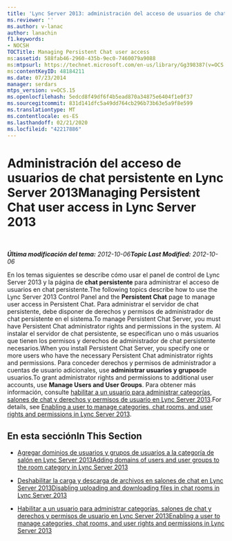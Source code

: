 ```yaml
---
title: 'Lync Server 2013: administración del acceso de usuarios de chat persistente'
ms.reviewer: ''
ms.author: v-lanac
author: lanachin
f1.keywords:
- NOCSH
TOCTitle: Managing Persistent Chat user access
ms:assetid: 588fab46-2960-435b-9ec0-7460079a9088
ms:mtpsurl: https://technet.microsoft.com/en-us/library/Gg398387(v=OCS.15)
ms:contentKeyID: 48184211
ms.date: 07/23/2014
manager: serdars
mtps_version: v=OCS.15
ms.openlocfilehash: 5edcd8f49df6f4b5ead870a34875e6404f1e0f37
ms.sourcegitcommit: 831d141dfc5a49dd764cb296b73b63e5a9f8e599
ms.translationtype: MT
ms.contentlocale: es-ES
ms.lasthandoff: 02/21/2020
ms.locfileid: "42217886"
---
```

<div data-xmlns="http://www.w3.org/1999/xhtml">

<div class="topic" data-xmlns="http://www.w3.org/1999/xhtml" data-msxsl="urn:schemas-microsoft-com:xslt" data-cs="https://msdn.microsoft.com/">

<div data-asp="https://msdn2.microsoft.com/asp">

# <a name="managing-persistent-chat-user-access-in-lync-server-2013"></a><span data-ttu-id="4d3c6-102">Administración del acceso de usuarios de chat persistente en Lync Server 2013</span><span class="sxs-lookup"><span data-stu-id="4d3c6-102">Managing Persistent Chat user access in Lync Server 2013</span></span>

</div>

<div id="mainSection">

<div id="mainBody">

<span> </span>

<span data-ttu-id="4d3c6-103">_**Última modificación del tema:** 2012-10-06_</span><span class="sxs-lookup"><span data-stu-id="4d3c6-103">_**Topic Last Modified:** 2012-10-06_</span></span>

<span data-ttu-id="4d3c6-104">En los temas siguientes se describe cómo usar el panel de control de Lync Server 2013 y la página de **chat persistente** para administrar el acceso de usuarios en chat persistente.</span><span class="sxs-lookup"><span data-stu-id="4d3c6-104">The following topics describe how to use the Lync Server 2013 Control Panel and the **Persistent Chat** page to manage user access in Persistent Chat.</span></span> <span data-ttu-id="4d3c6-105">Para administrar el servidor de chat persistente, debe disponer de derechos y permisos de administrador de chat persistente en el sistema.</span><span class="sxs-lookup"><span data-stu-id="4d3c6-105">To manage Persistent Chat Server, you must have Persistent Chat administrator rights and permissions in the system.</span></span> <span data-ttu-id="4d3c6-106">Al instalar el servidor de chat persistente, se especifican uno o más usuarios que tienen los permisos y derechos de administrador de chat persistente necesarios.</span><span class="sxs-lookup"><span data-stu-id="4d3c6-106">When you install Persistent Chat Server, you specify one or more users who have the necessary Persistent Chat administrator rights and permissions.</span></span> <span data-ttu-id="4d3c6-107">Para conceder derechos y permisos de administrador a cuentas de usuario adicionales, use **administrar usuarios y grupos**de usuarios.</span><span class="sxs-lookup"><span data-stu-id="4d3c6-107">To grant administrator rights and permissions to additional user accounts, use **Manage Users and User Groups**.</span></span> <span data-ttu-id="4d3c6-108">Para obtener más información, consulte [habilitar a un usuario para administrar categorías, salones de chat y derechos y permisos de usuario en Lync Server 2013](lync-server-2013-enabling-a-user-to-manage-categories-chat-rooms-and-user-rights-and-permissions.md).</span><span class="sxs-lookup"><span data-stu-id="4d3c6-108">For details, see [Enabling a user to manage categories, chat rooms, and user rights and permissions in Lync Server 2013](lync-server-2013-enabling-a-user-to-manage-categories-chat-rooms-and-user-rights-and-permissions.md).</span></span>

<div>

## <a name="in-this-section"></a><span data-ttu-id="4d3c6-109">En esta sección</span><span class="sxs-lookup"><span data-stu-id="4d3c6-109">In This Section</span></span>

  - [<span data-ttu-id="4d3c6-110">Agregar dominios de usuarios y grupos de usuarios a la categoría de salón en Lync Server 2013</span><span class="sxs-lookup"><span data-stu-id="4d3c6-110">Adding domains of users and user groups to the room category in Lync Server 2013</span></span>](lync-server-2013-adding-domains-of-users-and-user-groups-to-the-room-category.md)

  - [<span data-ttu-id="4d3c6-111">Deshabilitar la carga y descarga de archivos en salones de chat en Lync Server 2013</span><span class="sxs-lookup"><span data-stu-id="4d3c6-111">Disabling uploading and downloading files in chat rooms in Lync Server 2013</span></span>](lync-server-2013-disabling-uploading-and-downloading-files-in-chat-rooms.md)

  - [<span data-ttu-id="4d3c6-112">Habilitar a un usuario para administrar categorías, salones de chat y derechos y permisos de usuario en Lync Server 2013</span><span class="sxs-lookup"><span data-stu-id="4d3c6-112">Enabling a user to manage categories, chat rooms, and user rights and permissions in Lync Server 2013</span></span>](lync-server-2013-enabling-a-user-to-manage-categories-chat-rooms-and-user-rights-and-permissions.md)

</div>

</div>

<span> </span>

</div>

</div>

</div>

